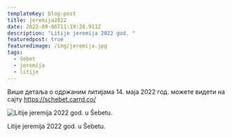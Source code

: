 ```yaml
---
templateKey: blog-post
title: jeremija2022
date: 2022-09-06T11:19:28.911Z
description: "Litije jeremija 2022 god. "
featuredpost: true
featuredimage: /img/jeremija.jpg
tags:
  - šebet
  - jeremija
  - litije
---
```

Више детаља о одржаним литијама 14. маја 2022 год. можете видети на сајту https://schebet.carrd.co/

![Litije jeremija 2022 god.  u Šebetu.](/img/jeremija.jpg "Litije jeremija 2022 god.  u Šebetu.")

Litije jeremija 2022 god.  u Šebetu.